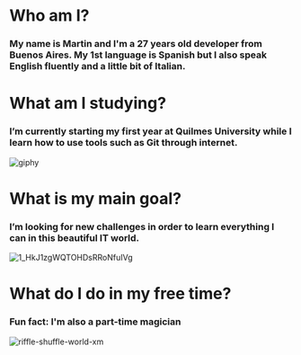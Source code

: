 # Who am I?
 ### My name is Martin and I'm a 27 years old developer from Buenos Aires. My 1st language is Spanish but I also speak English fluently and a little bit of Italian.
 

# What am I studying?
 ### I’m currently starting my first year at Quilmes University while I learn how to use tools such as Git through internet.
 ![giphy](https://user-images.githubusercontent.com/118783310/219517608-87a1c98b-0f20-46ba-a849-c5a7a4f05672.gif)

# What is my main goal?
 ### I’m looking for new challenges in order to learn everything I can in this beautiful IT world.
![1_HkJ1zgWQTOHDsRRoNfuIVg](https://user-images.githubusercontent.com/118783310/219518081-03653c49-075b-42a5-8871-20685869211d.gif)

# What do I do in my free time?
 ### Fun fact: I'm also a part-time magician
![riffle-shuffle-world-xm](https://user-images.githubusercontent.com/118783310/219518934-c7da3937-fcd9-40b5-9045-34349ae061b5.gif)





